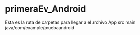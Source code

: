 # primeraEv_Android

Esta es la ruta de carpetas para llegar a el archivo
App
src
main
java/com/example/pruebaandroid
